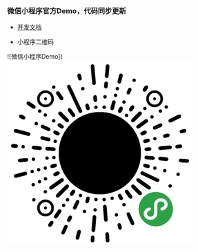 ### 微信小程序官方Demo，代码同步更新

* [开发文档](https://mp.weixin.qq.com/debug/wxadoc/introduction/index.html)


* 小程序二维码

![微信小程序Demo](![image](https://github.com/Y-zd/WebApp-demo/blob/master/image/login.jpg)
